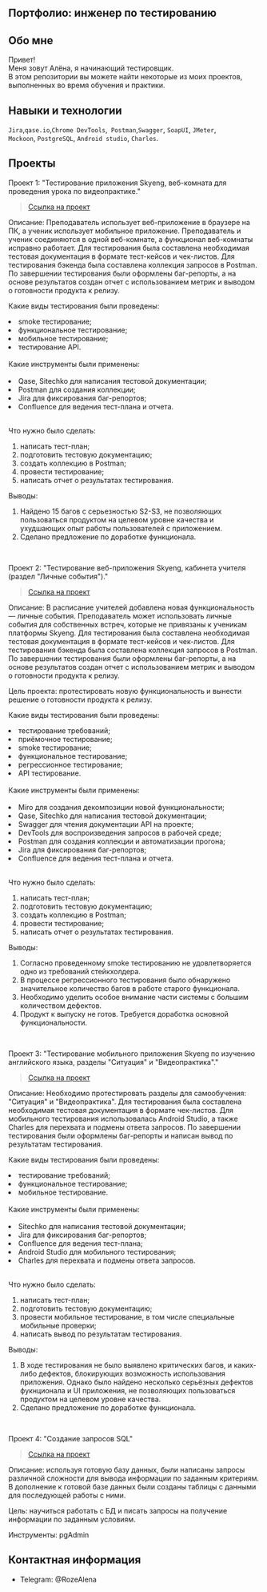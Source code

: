 ## Портфолио: инженер по тестированию

## Обо мне 
Привет!
<br>
Меня зовут Алёна, я начинающий тестировщик. <br>
В этом репозитории вы можете найти некоторые из моих проектов, выполненных во время обучения и практики.
<br>

## Навыки и технологии
``Jira``,``qase.io``,``Chrome DevTools``,`` Postman``,``Swagger``, ``SoapUI``, ``JMeter``, <br>
``Mockoon``, ``PostgreSQL``, ``Android studio``, ``Charles``.

## Проекты
<p> Проект 1: "Тестирование приложения Skyеng, веб-комната для проведения урока по видеопрактике."</p>

> <a href="https://github.com/ALENA2406/My-portfolio/tree/main/%D0%9F%D1%80%D0%BE%D0%B5%D0%BA%D1%82%201">Ссылка на проект</a>

Описание: Преподаватель использует веб-приложение в браузере на ПК, а ученик использует мобильное приложение. Преподаватель и ученик соединяются в одной веб-комнате, а функционал веб-комнаты исправно работает. Для тестирования была составлена необходимая тестовая документация в формате тест-кейсов и чек-листов. Для тестирования бэкенда была составлена коллекция запросов в Postman. По завершении тестирования были оформлены баг-репорты, а на основе результатов создан отчет с использованием метрик и выводом о готовности продукта к релизу.

Какие виды тестирования были проведены:

<li>smoke тестирование;</li>
<li>функциональное тестирование;</li>
<li>мобильное тестирование;</li>
<li>тестирование API.</li>

<br>
Какие инструменты были применены:
<br>
<br>
<li>Qase, Sitechko для написания тестовой документации;</li>
<li>Postman для создания коллекции;</li>
<li>Jira для фиксирования баг-репортов;</li>
<li>Confluence для ведения тест-плана и отчета.</li>

<br> 
<p>Что нужно было сделать:<p>
<ol>
  <li>написать тест-план;</li>
  <li>подготовить тестовую документацию;</li>
  <li>создать коллекцию в Postman;</li>
  <li>провести тестирование;</li>
  <li>написать отчет о результатах тестирования.</li>
</ol>

 <p>Выводы:<p>
<ol>
  <li>Найдено 15 багов с серьезностью S2-S3, не позволяющих пользоваться продуктом на целевом уровне качества и ухудшающих опыт работы пользователей с приложением.</li>
  <li>Сделано предложение по доработке функционала.</li>
</ol>
<br> 
<p> Проект 2: "Тестирование веб-приложения Skyeng, кабинета учителя (раздел "Личные события")."</p>

> <a href="https://github.com/ALENA2406/My-portfolio/tree/main/%D0%9F%D1%80%D0%BE%D0%B5%D0%BA%D1%82%202">Ссылка на проект</a>

Описание: В расписание учителей добавлена новая функциональность — личные события. Преподаватель может использовать личные события для собственных встреч, которые не привязаны к ученикам платформы Skyeng. Для тестирования была составлена необходимая тестовая документация в формате тест-кейсов и чек-листов. Для тестирования бэкенда была составлена коллекция запросов в Postman. По завершении тестирования были оформлены баг-репорты, а на основе результатов создан отчет с использованием метрик и выводом о готовности продукта к релизу.

Цель проекта: протестировать новую функциональность и вынести решение о готовности продукта к релизу.

Какие виды тестирования были проведены:

<li>тестирование требований;</li>
<li>приёмочное тестирование;</li>
<li>smoke тестирование;</li>
<li>функциональное тестирование;</li>
<li>регрессионное тестирование;</li>
<li>API тестирование.</li>

<br>
Какие инструменты были применены:
<br>
<br>
<li>Miro для создания декомпозиции новой функциональности;</li>
<li>Qase, Sitechko для написания тестовой документации;</li>
<li>Swagger для чтения документации API на проекте;</li>
<li>DevTools для воспроизведения запросов в рабочей среде;</li>
<li>Postman для создания коллекции и автоматизации прогона;</li>
<li>Jira для фиксирования баг-репортов;</li>
<li>Confluence для ведения тест-плана и отчета.</li>

<br> 
<p>Что нужно было сделать:<p>
<ol>
  <li>написать тест-план;</li>
  <li>подготовить тестовую документацию;</li>
  <li>создать коллекцию в Postman;</li>
  <li>провести тестирование;</li>
  <li>написать отчет о результатах тестирования.</li>
</ol>

 <p>Выводы:<p>
<ol>
  <li>Согласно проведенному smoke тестированию не удовлетворяется одно из требований стейкхолдера.</li>
  <li>В процессе регрессионного тестирования было обнаружено значительное количество багов в работе старого функционала.</li>
  <li>Необходимо уделить особое внимание части системы с большим количеством дефектов.</li>
  <li>Продукт к выпуску не готов. Требуется доработка основной функциональности.</li>
</ol>
<br> 

<p> Проект 3: "Тестирование мобильного приложения Skyeng по изучению английского языка, разделы "Ситуация" и "Видеопрактика"."</p>

> <a href="https://github.com/ALENA2406/My-portfolio/tree/main/%D0%9F%D1%80%D0%BE%D0%B5%D0%BA%D1%82%203">Ссылка на проект</a>

Описание: Необходимо протестировать разделы для самообучения: "Ситуация" и "Видеопрактика". Для тестирования была составлена необходимая тестовая документация в формате чек-листов. Для мобильного тестирования использовалась Android Studio, а также Charles для перехвата и подмены ответа запросов. По завершении тестирования были оформлены баг-репорты и написан вывод по результатам тестирования.

Какие виды тестирования были проведены:

<li>тестирование требований;</li>
<li>функциональное тестирование;</li>
<li>мобильное тестирование.</li>

<br>
Какие инструменты были применены:
<br>
<br>
<li>Sitechko для написания тестовой документации;</li>
<li>Jira для фиксирования баг-репортов;</li>
<li>Confluence для ведения тест-плана;</li>
<li>Android Studio для мобильного тестирования;</li>
<li>Charles для перехвата и подмены ответа запросов.</li>
<br> 
<p>Что нужно было сделать:<p>
<ol>
  <li>написать тест-план;</li>
  <li>подготовить тестовую документацию;</li>
  <li>провести мобильное тестирование, в том числе специальные мобильные проверки;</li>
  <li>написать вывод по результатам тестирования.</li>
</ol>

 <p>Выводы:<p>
<ol>
  <li>В ходе тестирования не было выявлено критических багов, и каких-либо дефектов, блокирующих возможность использования приложения. Однако было найдено несколько серьёзных дефектов фукнционала и UI приложения, не позволяющих пользоваться продуктом на целевом уровне качества.</li>
  <li>Сделано предложение по доработке функционала.</li>
</ol>
<br>

<p> Проект 4: "Создание запросов SQL" </p>

> <a href="https://drive.google.com/file/d/1IkyBIc56a7ETsNo1cQxbKac8IM2azFin/view?usp=sharing">Ссылка на проект</a>

Описание: используя готовую базу данных, были написаны запросы различной сложности для вывода информации по заданным критериям. В дополнение к готовой базе данных были созданы таблицы с данными для последующей работы с ними.

Цель: научиться работать с БД и писать запросы на получение информации по заданным условиям.

Инструменты: pgAdmin
<br> 

## Контактная информация
- Telegram: @RozeAlena
